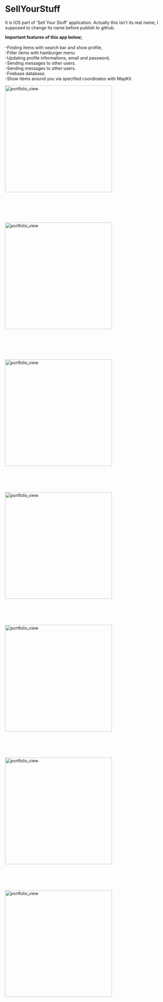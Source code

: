 # SellYourStuff

It is IOS part of 'Sell Your Stuff' application. Actually this isn't its real name, I supposed to change its name before publish to github.

**Important features of this app below;** <br /> <br />
-Finding items with search bar and show profile, <br />
-Filter items with hamburger menu  <br />
-Updating profile informations, email and password, <br />
-Sending messages to other users. <br />
-Sending messages to other users. <br />
-Firebase database. <br />
-Show items around you via specified coordinates with MapKit <br />



<img width="350" alt="portfolio_view" src="https://2.bp.blogspot.com/-MWnJozQGCP0/W8EdOtynHjI/AAAAAAAAAyE/pmMHDRFPFmkfzLrLRHtgXb7X4V838-AyQCLcBGAs/s1600/logo.jpg"><br /> <br /> <br /> <br /> <br /> <br />

<img width="350" alt="portfolio_view" src="https://1.bp.blogspot.com/-cIKzIY_boc8/W4wF-EWk97I/AAAAAAAAAv4/mR_JLyI5u20rCw6kF2e_WaY_HxENgwGhgCLcBGAs/s1600/5.jpg"><br /> <br /> <br /> <br /> <br /> <br />

<img width="350" alt="portfolio_view" src="https://3.bp.blogspot.com/-5nrt7f4K-io/W4wF8mWZYSI/AAAAAAAAAvs/wfuQzCQdx8EomN9d02VuD-qdTP-6poYmgCLcBGAs/s1600/3.jpg"><br /> <br /> <br /> <br /> <br /> <br />
<img width="350" alt="portfolio_view" src="https://3.bp.blogspot.com/-ZcYQ-PmfXcg/W4wF87oaxcI/AAAAAAAAAvw/74lWJFMIh1API1ClIeb8Do3w-gyfbFcCQCLcBGAs/s1600/1.jpg"><br /> <br /> <br /> <br /> <br /> <br />
<img width="350" alt="portfolio_view" src="https://2.bp.blogspot.com/-HACEXyghMmU/W4wF8o_zlKI/AAAAAAAAAvo/yWVCAxfqJDUntl83m7y2YVHvidymdNhggCLcBGAs/s1600/2.jpg"><br /> <br /> <br /> <br /> <br /> <br />
<img width="350" alt="portfolio_view" src="https://3.bp.blogspot.com/-aaQp3Hy1pcY/W4wGAhcTm8I/AAAAAAAAAwI/frbiP4Htn3Uuo9B9Q002Uu6M-PpMEGD_gCLcBGAs/s1600/chat.jpg"><br /> <br /> <br /> <br /> <br /> <br />
<img width="350" alt="portfolio_view" src="https://2.bp.blogspot.com/-oZPKKmEGKQ8/W4wF9XnbmkI/AAAAAAAAAv0/6RM1QosYfbwbQRNawi7zesM0OCfSlOMtwCLcBGAs/s1600/4.jpg"><br /> <br /> <br /> <br /> <br /> <br />
